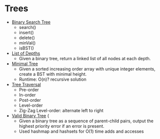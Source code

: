 # Trees

* [Binary Search Tree](binary_search_tree.py)
	* search()
	* insert()
	* delete()
	* minVal()
	* isBST()
* [List of Depths](listofDepths.py)
	* Given a binary tree, return a linked list of all nodes at each depth.
* [Minimal Tree](minimalTree.py)
	* Given a sorted increasing order array with unique integer elements, create a BST with minimal height.
	* Runtime: O(n)? recursive solution
* [Tree Traversal](tree_traversal.py)
	* Pre-order
	* In-order
	* Post-order
	* Level-order
	* Zig-Zag Level-order: alternate left to right 
* [Valid Binary Tree](validBinaryTree.java) {
	* Given a binary tree as a sequence of parent-child pairs, output the highest priority error if an error is present.
	* Used hashmap and hashsets for O(1) time adds and accesses